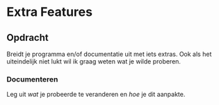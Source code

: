 # Extra Features

## Opdracht
Breidt je programma en/of documentatie uit met iets extras.
Ook als het uiteindelijk niet lukt wil ik graag weten wat je wilde proberen.

### Documenteren
Leg uit _wat_ je probeerde te veranderen en _hoe_ je dit aanpakte.
